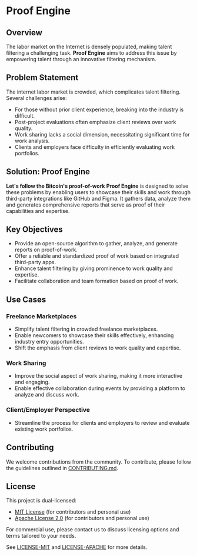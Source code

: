# Proof Engine

## Overview

The labor market on the Internet is densely populated, making talent filtering a challenging task. **Proof Engine** aims to address this issue by empowering talent through an innovative filtering mechanism.

## Problem Statement

The internet labor market is crowded, which complicates talent filtering. Several challenges arise:
- For those without prior client experience, breaking into the industry is difficult.
- Post-project evaluations often emphasize client reviews over work quality.
- Work sharing lacks a social dimension, necessitating significant time for work analysis.
- Clients and employers face difficulty in efficiently evaluating work portfolios.

## Solution: Proof Engine
**Let's follow the Bitcoin's proof-of-work**
**Proof Engine** is designed to solve these problems by enabling users to showcase their skills and work through third-party integrations like GitHub and Figma. It gathers data, analyze them and generates comprehensive reports that serve as proof of their capabilities and expertise.

## Key Objectives

- Provide an open-source algorithm to gather, analyze, and generate reports on proof-of-work.
- Offer a reliable and standardized proof of work based on integrated third-party apps.
- Enhance talent filtering by giving prominence to work quality and expertise.
- Facilitate collaboration and team formation based on proof of work.

## Use Cases

### Freelance Marketplaces

- Simplify talent filtering in crowded freelance marketplaces.
- Enable newcomers to showcase their skills effectively, enhancing industry entry opportunities.
- Shift the emphasis from client reviews to work quality and expertise.

### Work Sharing

- Improve the social aspect of work sharing, making it more interactive and engaging.
- Enable effective collaboration during events by providing a platform to analyze and discuss work.

### Client/Employer Perspective

- Streamline the process for clients and employers to review and evaluate existing work portfolios.

## Contributing

We welcome contributions from the community. To contribute, please follow the guidelines outlined in [CONTRIBUTING.md](link_to_contributing_md).

## License

This project is dual-licensed:
- [MIT License](LICENSE-MIT) (for contributors and personal use)
- [Apache License 2.0](LICENSE-APACHE) (for contributors and personal use)

For commercial use, please contact us to discuss licensing options and terms tailored to your needs.

See [LICENSE-MIT](LICENSE-MIT) and [LICENSE-APACHE](LICENSE-APACHE) for more details.

